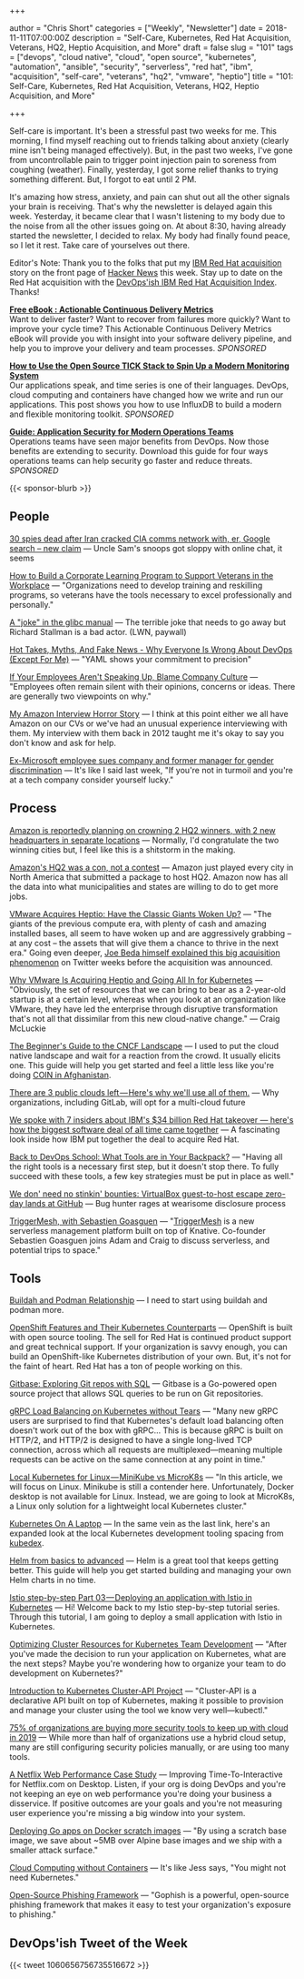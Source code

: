 +++

author = "Chris Short"
categories = ["Weekly", "Newsletter"]
date = 2018-11-11T07:00:00Z
description = "Self-Care, Kubernetes, Red Hat Acquisition, Veterans, HQ2, Heptio Acquisition, and More"
draft = false
slug = "101"
tags = ["devops", "cloud native", "cloud", "open source", "kubernetes", "automation", "ansible", "security", "serverless", "red hat", "ibm", "acquisition", "self-care", "veterans", "hq2", "vmware", "heptio"]
title = "101: Self-Care, Kubernetes, Red Hat Acquisition, Veterans, HQ2, Heptio Acquisition, and More"

+++

Self-care is important. It's been a stressful past two weeks for me. This morning, I find myself reaching out to friends talking about anxiety (clearly mine isn't being managed effectively). But, in the past two weeks, I've gone from uncontrollable pain to trigger point injection pain to soreness from coughing (weather). Finally, yesterday, I got some relief thanks to trying something different. But, I forgot to eat until 2 PM.

It's amazing how stress, anxiety, and pain can shut out all the other signals your brain is receiving. That's why the newsletter is delayed again this week. Yesterday, it became clear that I wasn't listening to my body due to the noise from all the other issues going on. At about 8:30, having already started the newsletter, I decided to relax. My body had finally found peace, so I let it rest. Take care of yourselves out there.

Editor's Note: Thank you to the folks that put my [IBM Red Hat acquisition](https://chrisshort.net/one-fish-two-fish-blue-fish-sporting-new-red-hat/) story on the front page of [Hacker News](https://news.ycombinator.com/item?id=18391098) this week. Stay up to date on the Red Hat acquisition with the [DevOps'ish IBM Red Hat Acquisition Index](/ibm-red-hat-acquisition-index/). Thanks!

[**Free eBook : Actionable Continuous Delivery Metrics**](https://www.gocd.org/ebook-cd-analytics.html)  
Want to deliver faster? Want to recover from failures more quickly? Want to improve your cycle time? This Actionable Continuous Delivery Metrics eBook will provide you with insight into your software delivery pipeline, and help you to improve your delivery and team processes. *SPONSORED*

[**How to Use the Open Source TICK Stack to Spin Up a Modern Monitoring System**](https://www.influxdata.com/blog/how-to-use-the-open-source-tick-stack-to-spin-up-a-modern-monitoring-system-for-your-application-and-infrastructure/?utm_campaign=devopsish&utm_medium=partner&utm_source=email&utm_content=&utm_term=)  
Our applications speak, and time series is one of their languages. DevOps, cloud computing and containers have changed how we write and run our applications. This post shows you how to use InfluxDB to build a modern and flexible monitoring toolkit. *SPONSORED*

[**Guide: Application Security for Modern Operations Teams**](https://info.signalsciences.com/application-security-modern-operations-teams?utm_medium=newsletter&utm_source=devopsish)  
Operations teams have seen major benefits from DevOps. Now those benefits are extending to security. Download this guide for four ways operations teams can help security go faster and reduce threats. *SPONSORED*

{{< sponsor-blurb >}}

## People

[30 spies dead after Iran cracked CIA comms network with, er, Google search – new claim](https://www.theregister.co.uk/2018/11/02/iran_cracked_cia_google/) — Uncle Sam's snoops got sloppy with online chat, it seems

[How to Build a Corporate Learning Program to Support Veterans in the Workplace](https://www.nextgov.com/ideas/2018/11/how-build-corporate-learning-program-support-veterans-workplace/152675/) — "Organizations need to develop training and reskilling programs, so veterans have the tools necessary to excel professionally and personally."

[A "joke" in the glibc manual](https://lwn.net/SubscriberLink/770966/59c167cf87385449/) — The terrible joke that needs to go away but Richard Stallman is a bad actor. (LWN, paywall)

[Hot Takes, Myths, And Fake News - Why Everyone Is Wrong About DevOps (Except For Me)](https://dev.to/mattstratton/hot-takes-myths-and-fake-news---why-everyone-is-wrong-about-devops-except-for-me-265j) — "YAML shows your commitment to precision"

[If Your Employees Aren't Speaking Up, Blame Company Culture](https://hbr.org/2018/11/if-your-employees-arent-speaking-up-blame-company-culture) — "Employees often remain silent with their opinions, concerns or ideas. There are generally two viewpoints on why."

[My Amazon Interview Horror Story](https://www.igorkromin.net/index.php/2018/11/04/my-amazon-interview-horror-story/) — I think at this point either we all have Amazon on our CVs or we've had an unusual experience interviewing with them. My interview with them back in 2012 taught me it's okay to say you don't know and ask for help.

[Ex-Microsoft employee sues company and former manager for gender discrimination](https://www.geekwire.com/2018/ex-microsoft-employee-sues-company-former-manager-gender-discrimination/) — It's like I said last week, "If you're not in turmoil and you're at a tech company consider yourself lucky."


## Process

[Amazon is reportedly planning on crowning 2 HQ2 winners, with 2 new headquarters in separate locations](https://www.businessinsider.com/amazon-hq2-two-cities-separate-report-2018-11) — Normally, I'd congratulate the two winning cities but, I feel like this is a shitstorm in the making.

[Amazon's HQ2 was a con, not a contest](https://www.recode.net/2018/11/9/18077342/amazon-hq2-headquarters-jeff-bezos-dc-ny-virginia-long-island-kara-swisher-scott-galloway) — Amazon just played every city in North America that submitted a package to host HQ2. Amazon now has all the data into what municipalities and states are willing to do to get more jobs.

[VMware Acquires Heptio: Have the Classic Giants Woken Up?](https://www.cloudbees.com/blog/vmware-acquires-heptio-have-classic-giants-woken) — "The giants of the previous compute era, with plenty of cash and amazing installed bases, all seem to have woken up and are aggressively grabbing – at any cost – the assets that will give them a chance to thrive in the next era." Going even deeper, [Joe Beda himself explained this big acquisition phenomenon](https://twitter.com/alicegoldfuss/status/1056980938272399360) on Twitter weeks before the acquisition was announced.

[Why VMware Is Acquiring Heptio and Going All In for Kubernetes](http://www.eweek.com/cloud/why-vmware-is-acquiring-heptio-and-going-all-in-for-kubernetes) — "Obviously, the set of resources that we can bring to bear as a 2-year-old startup is at a certain level, whereas when you look at an organization like VMware, they have led the enterprise through disruptive transformation that's not all that dissimilar from this new cloud-native change." — Craig McLuckie

[The Beginner's Guide to the CNCF Landscape](https://www.cncf.io/blog/2018/11/05/34097/) — I used to put the cloud native landscape and wait for a reaction from the crowd. It usually elicits one. This guide will help you get started and feel a little less like you're doing [COIN in Afghanistan](https://www.theguardian.com/news/datablog/2010/apr/29/mcchrystal-afghanistan-powerpoint-slide).

[There are 3 public clouds left — Here's why we'll use all of them.](https://medium.com/gitlab-magazine/there-are-3-public-clouds-left-and-well-use-all-of-them-214858d793e9) — Why organizations, including GitLab, will opt for a multi-cloud future

[We spoke with 7 insiders about IBM's $34 billion Red Hat takeover — here's how the biggest software deal of all time came together](https://www.businessinsider.com/how-ibm-and-red-hat-deal-came-together-2018-10) — A fascinating look inside how IBM put together the deal to acquire Red Hat.

[Back to DevOps School: What Tools are in Your Backpack?](https://devops.com/back-to-devops-school-what-tools-are-in-your-backpack/) — "Having all the right tools is a necessary first step, but it doesn't stop there. To fully succeed with these tools, a few key strategies must be put in place as well."

[We don' need no stinkin' bounties: VirtualBox guest-to-host escape zero-day lands at GitHub](https://www.theregister.co.uk/2018/11/07/virtualbox_0day_github/) — Bug hunter rages at wearisome disclosure process

[TriggerMesh, with Sebastien Goasguen](https://kubernetespodcast.com/episode/028-triggermesh/) — "[TriggerMesh](https://triggermesh.com/) is a new serverless management platform built on top of Knative. Co-founder Sebastien Goasguen joins Adam and Craig to discuss serverless, and potential trips to space."


## Tools

[Buildah and Podman Relationship](https://podman.io/blogs/2018/10/31/podman-buildah-relationship.html) — I need to start using buildah and podman more.

[OpenShift Features and Their Kubernetes Counterparts](https://elastisys.com/2018/11/06/openshift-features-kubernetes-counterparts/) — OpenShift is built with open source tooling. The sell for Red Hat is continued product support and great technical support. If your organization is savvy enough, you can build an OpenShift-like Kubernetes distribution of your own. But, it's not for the faint of heart. Red Hat has a ton of people working on this.

[Gitbase: Exploring Git repos with SQL](https://opensource.com/article/18/11/gitbase) — Gitbase is a Go-powered open source project that allows SQL queries to be run on Git repositories.

[gRPC Load Balancing on Kubernetes without Tears](https://kubernetes.io/blog/2018/11/07/grpc-load-balancing-on-kubernetes-without-tears/) — "Many new gRPC users are surprised to find that Kubernetes's default load balancing often doesn't work out of the box with gRPC... This is because gRPC is built on HTTP/2, and HTTP/2 is designed to have a single long-lived TCP connection, across which all requests are multiplexed—meaning multiple requests can be active on the same connection at any point in time."

[Local Kubernetes for Linux — MiniKube vs MicroK8s](https://medium.com/containers-101/local-kubernetes-for-linux-minikube-vs-microk8s-1b2acad068d3) — "In this article, we will focus on Linux. Minikube is still a contender here. Unfortunately, Docker desktop is not available for Linux. Instead, we are going to look at MicroK8s, a Linux only solution for a lightweight local Kubernetes cluster."

[Kubernetes On A Laptop](https://kubedex.com/local-kubernetes/) — In the same vein as the last link, here's an expanded look at the local Kubernetes development tooling spacing from [kubedex](https://kubedex.com/).

[Helm from basics to advanced](https://banzaicloud.com/blog/creating-helm-charts/) — Helm is a great tool that keeps getting better. This guide will help you get started building and managing your own Helm charts in no time.

[Istio step-by-step Part 03 — Deploying an application with Istio in Kubernetes](https://medium.com/@nethminiromina/istio-step-by-step-part-03-deploying-an-application-with-istio-in-kubernetes-d2b1de64fb6b) — Hi! Welcome back to my Istio step-by-step tutorial series. Through this tutorial, I am going to deploy a small application with Istio in Kubernetes.

[Optimizing Cluster Resources for Kubernetes Team Development](https://www.weave.works/blog/optimizing-cluster-resources-for-kubernetes-team-development) — "After you've made the decision to run your application on Kubernetes, what are the next steps? Maybe you're wondering how to organize your team to do development on Kubernetes?"

[Introduction to Kubernetes Cluster-API Project](https://www.loodse.com/blog/2018-11-08-cluster-api-introduction/) — "Cluster-API is a declarative API built on top of Kubernetes, making it possible to provision and manage your cluster using the tool we know very well—kubectl."

[75% of organizations are buying more security tools to keep up with cloud in 2019](https://www.techrepublic.com/article/75-of-organizations-are-buying-more-security-tools-to-keep-up-with-cloud-in-2019/) — While more than half of organizations use a hybrid cloud setup, many are still configuring security policies manually, or are using too many tools.

[A Netflix Web Performance Case Study](https://medium.com/dev-channel/a-netflix-web-performance-case-study-c0bcde26a9d9) — Improving Time-To-Interactive for Netflix.com on Desktop. Listen, if your org is doing DevOps and you're not keeping an eye on web performance you're doing your business a disservice. If positive outcomes are your goals and you're not measuring user experience you're missing a big window into your system.

[Deploying Go apps on Docker scratch images](https://weberc2.bitbucket.io/posts/golang-docker-scratch-app.html) — "By using a scratch base image, we save about ~5MB over Alpine base images and we ship with a smaller attack surface."

[Cloud Computing without Containers](https://blog.cloudflare.com/cloud-computing-without-containers/) — It's like Jess says, "You might not need Kubernetes."

[Open-Source Phishing Framework](https://getgophish.com/) — "Gophish is a powerful, open-source phishing framework that makes it easy to test your organization's exposure to phishing."

## DevOps'ish Tweet of the Week

{{< tweet 1060656756735516672 >}}